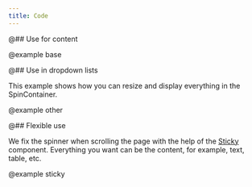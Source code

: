 ```yaml
---
title: Code
---
```


@## Use for content

@example base

@## Use in dropdown lists

This example shows how you can resize and display everything in the SpinContainer.

@example other

@## Flexible use

We fix the spinner when scrolling the page with the help of the [Sticky](/components/sticky/) component. Everything you want can be the content, for example, text, table, etc.

@example sticky
